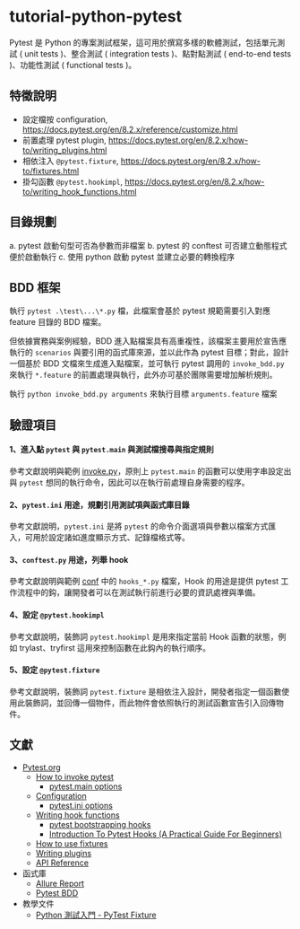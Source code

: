 # tutorial-python-pytest

Pytest 是 Python 的專案測試框架，這可用於撰寫多樣的軟體測試，包括單元測試 ( unit tests )、整合測試 ( integration tests )、點對點測試 ( end-to-end tests )、功能性測試 ( functional tests )。

## 特徵說明

+ 設定檔按 configuration, https://docs.pytest.org/en/8.2.x/reference/customize.html
+ 前置處理 pytest plugin, https://docs.pytest.org/en/8.2.x/how-to/writing_plugins.html
+ 相依注入 ```@pytest.fixture```, https://docs.pytest.org/en/8.2.x/how-to/fixtures.html
+ 掛勾函數 ```@pytest.hookimpl```, https://docs.pytest.org/en/8.2.x/how-to/writing_hook_functions.html

## 目錄規劃

a. pytest 啟動句型可否為參數而非檔案
b. pytest 的 conftest 可否建立動態程式便於啟動執行
c. 使用 python 啟動 pytest 並建立必要的轉換程序

## BDD 框架

執行 ```pytest .\test\...\*.py``` 檔，此檔案會基於 pytest 規範需要引入對應 feature 目錄的 BDD 檔案。

但依據實務與案例經驗，BDD 進入點檔案具有高重複性，該檔案主要用於宣告應執行的 ```scenarios``` 與要引用的函式庫來源，並以此作為 pytest 目標；對此，設計一個基於 BDD 文檔來生成進入點檔案，並可執行 pytest 調用的 ```invoke_bdd.py``` 來執行 ```*.feature``` 的前置處理與執行，此外亦可基於團隊需要增加解析規則。

執行 ```python invoke_bdd.py arguments``` 來執行目標 ```arguments.feature``` 檔案 

## 驗證項目

#### 1、進入點 ```pytest``` 與 ```pytest.main``` 與測試檔搜尋與指定規則

參考文獻說明與範例 [invoke.py](src/invoke.py)，原則上 ```pytest.main``` 的函數可以使用字串設定出與 ```pytest``` 想同的執行命令，因此可以在執行前處理自身需要的程序。

#### 2、```pytest.ini``` 用途，規劃引用測試項與函式庫目錄

參考文獻說明，```pytest.ini``` 是將 ```pytest``` 的命令介面選項與參數以檔案方式匯入，可用於設定諸如進度顯示方式、記錄檔格式等。

#### 3、```conftest.py``` 用途，列舉 hook

參考文獻說明與範例 [conf](./conf) 中的 ```hooks_*.py``` 檔案，Hook 的用途是提供 pytest 工作流程中的鈎，讓開發者可以在測試執行前進行必要的資訊處裡與準備。

#### 4、設定 ```@pytest.hookimpl```

參考文獻說明，裝飾詞 ```pytest.hookimpl``` 是用來指定當前 Hook 函數的狀態，例如 trylast、tryfirst 這用來控制函數在此鈎內的執行順序。

#### 5、設定 ```@pytest.fixture```

參考文獻說明，裝飾詞 ```pytest.fixture``` 是相依注入設計，開發者指定一個函數使用此裝飾詞，並回傳一個物件，而此物件會依照執行的測試函數宣告引入回傳物件。

## 文獻

+ [Pytest.org](https://docs.pytest.org/)
    - [How to invoke pytest](https://docs.pytest.org/en/8.2.x/how-to/usage.html)
        + [pytest.main options](https://docs.pytest.org/en/8.2.x/reference/reference.html#pytest-main)
    - [Configuration](https://docs.pytest.org/en/8.2.x/reference/customize.html)
        + [pytest.ini options](https://docs.pytest.org/en/8.2.x/reference/reference.html#ini-options-ref)
    - [Writing hook functions](https://docs.pytest.org/en/8.2.x/how-to/writing_hook_functions.html)
        + [pytest bootstrapping hooks](https://docs.pytest.org/en/8.2.x/reference/reference.html#bootstrapping-hooks)
        + [Introduction To Pytest Hooks (A Practical Guide For Beginners)](https://pytest-with-eric.com/hooks/pytest-hooks/)
    - [How to use fixtures](https://docs.pytest.org/en/8.2.x/how-to/fixtures.html)
    - [Writing plugins](https://docs.pytest.org/en/8.2.x/how-to/writing_plugins.html)
    - [API Reference](https://docs.pytest.org/en/8.2.x/reference/reference.html)
+ 函式庫
    - [Allure Report](https://allurereport.org/docs/pytest/)
    - [Pytest BDD](https://pypi.org/project/pytest-bdd/)
+ 教學文件
    - [Python 測試入門 - PyTest Fixture](https://blog.tzing.tw/posts/python-testing-pytest-fixture-91b547f2)
